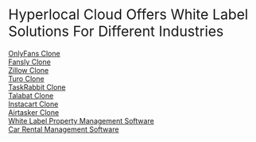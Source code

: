 <h1 class="demoTitle"><span style="font-weight: 400;">Hyperlocal Cloud Offers White Label Solutions For Different Industries&nbsp;</span></h1>
<p><a href="https://hyperlocalcloud.com/onlyfans-clone-app"><span style="font-weight: 400;">OnlyFans Clone<br /></span></a><a href="https://hyperlocalcloud.com/fansly-clone"><span style="font-weight: 400;">Fansly Clone</span><span style="font-weight: 400;"><br /></span></a><a href="https://hyperlocalcloud.com/zillow-clone"><span style="font-weight: 400;">Zillow Clone<br /></span></a><a href="https://hyperlocalcloud.com/turo-clone-app"><span style="font-weight: 400;">Turo Clone<br /></span></a><a href="https://hyperlocalcloud.com/taskrabbit-clone"><span style="font-weight: 400;">TaskRabbit Clone<br /></span></a><a href="https://hyperlocalcloud.com/talabat-clone"><span style="font-weight: 400;">Talabat Clone</span></a> <span style="font-weight: 400;"><br /></span><a href="https://hyperlocalcloud.com/instacart-clone"><span style="font-weight: 400;">Instacart Clone<br /></span></a><a href="https://hyperlocalcloud.com/product/airtasker-clone"><span style="font-weight: 400;">Airtasker Clone</span></a> <span style="font-weight: 400;"><br /></span><a href="https://hyperlocalcloud.com/product/white-label-property-management-software"><span style="font-weight: 400;">White Label Property Management Software<br /></span></a><a href="https://hyperlocalcloud.com/car-rental-management-software"><span style="font-weight: 400;">Car Rental Management Software</span></a></p>
<p style="text-align: center;">&nbsp;</p>
<p>&nbsp;</p>
<!-- Comments are visible in the HTML source only -->
